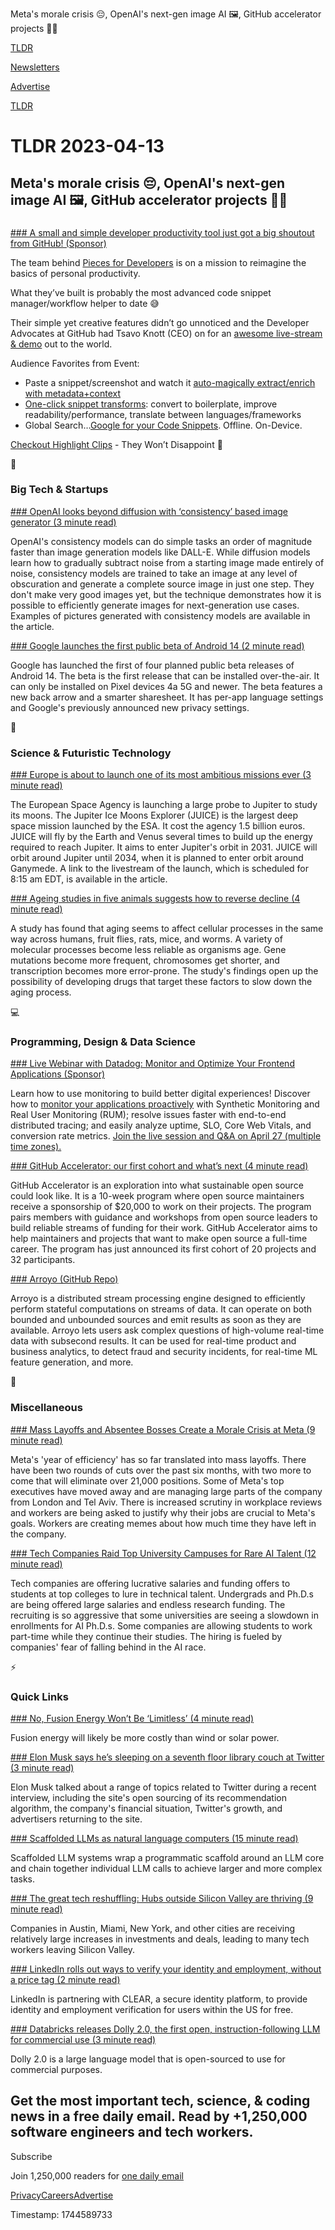Meta's morale crisis 😔, OpenAI's next-gen image AI 🖼️, GitHub accelerator projects 👨‍💻

[TLDR](/)

[Newsletters](/newsletters)

[Advertise](https://advertise.tldr.tech/)

[TLDR](/)

# TLDR 2023-04-13

## Meta's morale crisis 😔, OpenAI's next-gen image AI 🖼️, GitHub accelerator projects 👨‍💻

### 

[### A small and simple developer productivity tool just got a big shoutout from GitHub! (Sponsor)](https://pieces.app/something-big/?utm_source=tldr&amp;utm_medium=email&amp;utm_campaign=tldr_github_promotion)

The team behind [Pieces for Developers](https://pieces.app/something-big/?utm_source=tldr&utm_medium=email&utm_campaign=tldr_github_promotion) is on a mission to reimagine the basics of personal productivity.

What they’ve built is probably the most advanced code snippet manager/workflow helper to date 😅

Their simple yet creative features didn’t go unnoticed and the Developer Advocates at GitHub had Tsavo Knott (CEO) on for an [awesome live-stream & demo](https://pieces.app/something-big/?utm_source=tldr&utm_medium=email&utm_campaign=tldr_github_promotion) out to the world.

Audience Favorites from Event:

* Paste a snippet/screenshot and watch it [auto-magically extract/enrich with metadata+context](https://pieces.app/something-big?utm_source=tldr&utm_medium=email&utm_campaign=tldr_github_promotion#enrich)
* [One-click snippet transforms](https://pieces.app/something-big/?utm_source=tldr&utm_medium=email&utm_campaign=tldr_github_promotion#transform): convert to boilerplate, improve readability/performance, translate between languages/frameworks
* Global Search…[Google for your Code Snippets](https://pieces.app/something-big/?utm_source=tldr&utm_medium=email&utm_campaign=tldr_github_promotion#search). Offline. On-Device.

[Checkout Highlight Clips](https://pieces.app/something-big/?utm_source=tldr&utm_medium=email&utm_campaign=tldr_github_promotion#highlights) - They Won’t Disappoint 🤝

📱

### Big Tech & Startups

[### OpenAI looks beyond diffusion with ‘consistency’ based image generator (3 minute read)](https://techcrunch.com/2023/04/12/openai-looks-beyond-diffusion-with-consistency-based-image-generator/?utm_source=tldrnewsletter)

OpenAI's consistency models can do simple tasks an order of magnitude faster than image generation models like DALL-E. While diffusion models learn how to gradually subtract noise from a starting image made entirely of noise, consistency models are trained to take an image at any level of obscuration and generate a complete source image in just one step. They don't make very good images yet, but the technique demonstrates how it is possible to efficiently generate images for next-generation use cases. Examples of pictures generated with consistency models are available in the article.

[### Google launches the first public beta of Android 14 (2 minute read)](https://techcrunch.com/2023/04/12/google-launches-the-first-public-beta-of-android-14/?utm_source=tldrnewsletter)

Google has launched the first of four planned public beta releases of Android 14. The beta is the first release that can be installed over-the-air. It can only be installed on Pixel devices 4a 5G and newer. The beta features a new back arrow and a smarter sharesheet. It has per-app language settings and Google's previously announced new privacy settings.

🚀

### Science & Futuristic Technology

[### Europe is about to launch one of its most ambitious missions ever (3 minute read)](https://arstechnica.com/science/2023/04/europe-is-about-to-launch-one-of-its-most-ambitious-missions-ever/?utm_source=tldrnewsletter)

The European Space Agency is launching a large probe to Jupiter to study its moons. The Jupiter Ice Moons Explorer (JUICE) is the largest deep space mission launched by the ESA. It cost the agency 1.5 billion euros. JUICE will fly by the Earth and Venus several times to build up the energy required to reach Jupiter. It aims to enter Jupiter's orbit in 2031. JUICE will orbit around Jupiter until 2034, when it is planned to enter orbit around Ganymede. A link to the livestream of the launch, which is scheduled for 8:15 am EDT, is available in the article.

[### Ageing studies in five animals suggests how to reverse decline (4 minute read)](https://www.nature.com/articles/d41586-023-01040-x?utm_source=tldrnewsletter)

A study has found that aging seems to affect cellular processes in the same way across humans, fruit flies, rats, mice, and worms. A variety of molecular processes become less reliable as organisms age. Gene mutations become more frequent, chromosomes get shorter, and transcription becomes more error-prone. The study's findings open up the possibility of developing drugs that target these factors to slow down the aging process.

💻

### Programming, Design & Data Science

[### Live Webinar with Datadog: Monitor and Optimize Your Frontend Applications (Sponsor)](https://www.datadoghq.com/dg/webinars/ux-dem-na/?utm_source=advertisement&amp;utm_medium=newsletter&amp;utm_campaign=dg-tldrnewsletter-rum-ww-ux-dem-webinar)

Learn how to use monitoring to build better digital experiences! Discover how to [monitor your applications proactively](https://www.datadoghq.com/dg/webinars/ux-dem-na/?utm_source=advertisement&utm_medium=newsletter&utm_campaign=dg-tldrnewsletter-rum-ww-ux-dem-webinar) with Synthetic Monitoring and Real User Monitoring (RUM); resolve issues faster with end-to-end distributed tracing; and easily analyze uptime, SLO, Core Web Vitals, and conversion rate metrics. [Join the live session and Q&A on April 27 (multiple time zones).](https://www.datadoghq.com/dg/webinars/ux-dem-na/?utm_source=advertisement&utm_medium=newsletter&utm_campaign=dg-tldrnewsletter-rum-ww-ux-dem-webinar)

[### GitHub Accelerator: our first cohort and what’s next (4 minute read)](https://github.blog/2023-04-12-github-accelerator-our-first-cohort-and-whats-next/?utm_source=tldrnewsletter)

GitHub Accelerator is an exploration into what sustainable open source could look like. It is a 10-week program where open source maintainers receive a sponsorship of $20,000 to work on their projects. The program pairs members with guidance and workshops from open source leaders to build reliable streams of funding for their work. GitHub Accelerator aims to help maintainers and projects that want to make open source a full-time career. The program has just announced its first cohort of 20 projects and 32 participants.

[### Arroyo (GitHub Repo)](https://github.com/ArroyoSystems/arroyo?utm_source=tldrnewsletter)

Arroyo is a distributed stream processing engine designed to efficiently perform stateful computations on streams of data. It can operate on both bounded and unbounded sources and emit results as soon as they are available. Arroyo lets users ask complex questions of high-volume real-time data with subsecond results. It can be used for real-time product and business analytics, to detect fraud and security incidents, for real-time ML feature generation, and more.

🎁

### Miscellaneous

[### Mass Layoffs and Absentee Bosses Create a Morale Crisis at Meta (9 minute read)](https://archive.ph/3Vzw0?utm_source=tldrnewsletter)

Meta's 'year of efficiency' has so far translated into mass layoffs. There have been two rounds of cuts over the past six months, with two more to come that will eliminate over 21,000 positions. Some of Meta's top executives have moved away and are managing large parts of the company from London and Tel Aviv. There is increased scrutiny in workplace reviews and workers are being asked to justify why their jobs are crucial to Meta's goals. Workers are creating memes about how much time they have left in the company.

[### Tech Companies Raid Top University Campuses for Rare AI Talent (12 minute read)](https://archive.ph/IXv1j#selection-1515.19-1515.65?utm_source=tldrnewsletter)

Tech companies are offering lucrative salaries and funding offers to students at top colleges to lure in technical talent. Undergrads and Ph.D.s are being offered large salaries and endless research funding. The recruiting is so aggressive that some universities are seeing a slowdown in enrollments for AI Ph.D.s. Some companies are allowing students to work part-time while they continue their studies. The hiring is fueled by companies' fear of falling behind in the AI race.

⚡

### Quick Links

[### No, Fusion Energy Won’t Be ‘Limitless’ (4 minute read)](https://archive.ph/WoCwC?utm_source=tldrnewsletter)

Fusion energy will likely be more costly than wind or solar power.

[### Elon Musk says he’s sleeping on a seventh floor library couch at Twitter (3 minute read)](https://archive.ph/5mKWi#selection-497.309-581.89?utm_source=tldrnewsletter)

Elon Musk talked about a range of topics related to Twitter during a recent interview, including the site's open sourcing of its recommendation algorithm, the company's financial situation, Twitter's growth, and advertisers returning to the site.

[### Scaffolded LLMs as natural language computers (15 minute read)](https://www.beren.io/2023-04-11-Scaffolded-LLMs-natural-language-computers/?utm_source=tldrnewsletter)

Scaffolded LLM systems wrap a programmatic scaffold around an LLM core and chain together individual LLM calls to achieve larger and more complex tasks.

[### The great tech reshuffling: Hubs outside Silicon Valley are thriving (9 minute read)](https://archive.ph/VCC2Y#selection-281.6-281.40?utm_source=tldrnewsletter)

Companies in Austin, Miami, New York, and other cities are receiving relatively large increases in investments and deals, leading to many tech workers leaving Silicon Valley.

[### LinkedIn rolls out ways to verify your identity and employment, without a price tag (2 minute read)](https://techcrunch.com/2023/04/12/linkedin-rolls-out-ways-to-verify-your-identity-and-employment-without-a-price-tag/?utm_source=tldrnewsletter)

LinkedIn is partnering with CLEAR, a secure identity platform, to provide identity and employment verification for users within the US for free.

[### Databricks releases Dolly 2.0, the first open, instruction-following LLM for commercial use (3 minute read)](https://venturebeat.com/ai/databricks-releases-dolly-2-0-the-first-open-instruction-following-llm-for-commercial-use/?utm_source=tldrnewsletter)

Dolly 2.0 is a large language model that is open-sourced to use for commercial purposes.

## Get the most important tech, science, & coding news in a free daily email. Read by +1,250,000 software engineers and tech workers.

Subscribe

Join 1,250,000 readers for [one daily email](/api/latest/tech)

[Privacy](/privacy)[Careers](https://jobs.ashbyhq.com/tldr.tech)[Advertise](/tech/advertise)

Timestamp: 1744589733